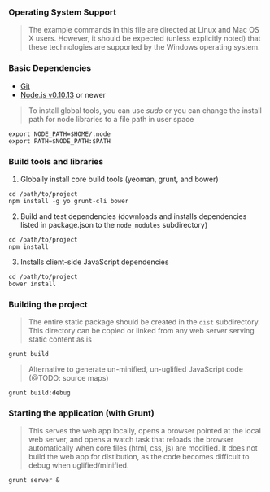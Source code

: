 ### Operating System Support

> The example commands in this file are directed at Linux and Mac OS X users.  However, it should be expected (unless
> explicitly noted) that these technologies are supported by the Windows operating system.

### Basic Dependencies

* [Git](http://git-scm.com/)
* [Node.js v0.10.13](http://www.nodejs.org) or newer

> To install global tools, you can use *sudo* or you can change the install path for node libraries to a file path 
> in user space
 
  ```
  export NODE_PATH=$HOME/.node
  export PATH=$NODE_PATH:$PATH
  ```

### Build tools and libraries

1. Globally install core build tools (yeoman, grunt, and bower)

  ```
  cd /path/to/project
  npm install -g yo grunt-cli bower
  ```

2. Build and test dependencies (downloads and installs dependencies listed in package.json to the `node_modules` subdirectory)

  ```
  cd /path/to/project
  npm install
  ```

3. Installs client-side JavaScript dependencies

  ```
  cd /path/to/project
  bower install
  ```

### Building the project
> The entire static package should be created in the `dist` subdirectory.  This directory can be copied or linked from any 
> web server serving static content as is

```
grunt build
```

> Alternative to generate un-minified, un-uglified JavaScript code (@TODO: source maps)

```
grunt build:debug
```

### Starting the application (with Grunt) 
> This serves the web app locally, opens a browser pointed at the local web server, and opens a watch task that 
> reloads the browser automatically when core files (html, css, js) are modified.  It does not build the web app for 
> distibution, as the code becomes difficult to debug when uglified/minified.

```
grunt server &
```
